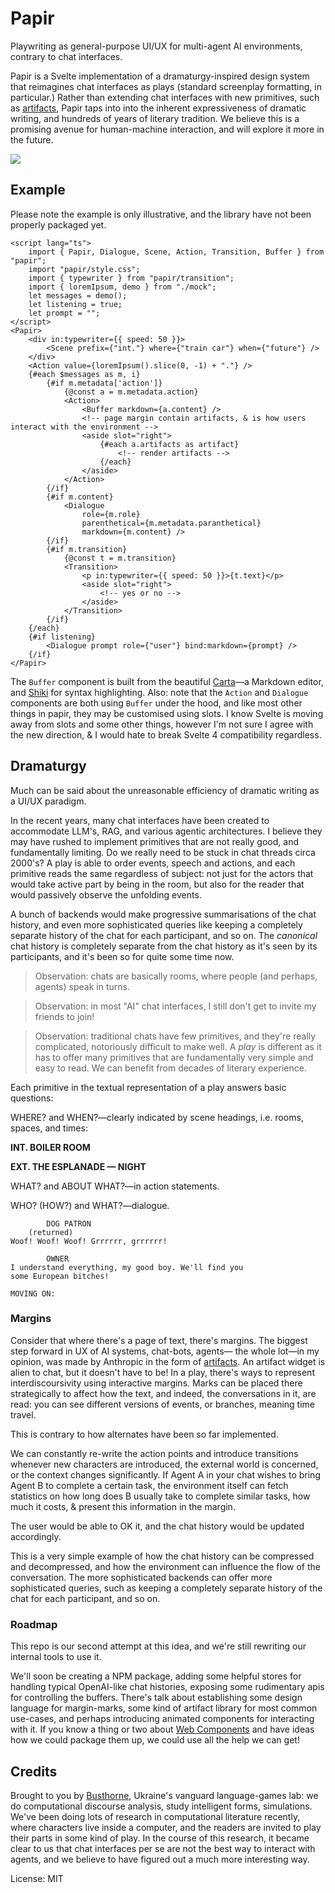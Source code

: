 # Papir
Playwriting as general-purpose UI/UX for multi-agent AI environments, contrary to chat interfaces.

Papir is a Svelte implementation of a dramaturgy-inspired design system that reimagines chat interfaces as plays (standard screenplay formatting, in particular.) Rather than extending chat interfaces with new primitives, such as [artifacts][1], Papir taps into into the inherent expressiveness of dramatic writing, and hundreds of years of literary tradition. We believe this is a promising avenue for human-machine interaction, and will explore it more in the future.

![](./public/train_car.png)

## Example
Please note the example is only illustrative, and the library have not been properly packaged yet.

```svelte
<script lang="ts">
	import { Papir, Dialogue, Scene, Action, Transition, Buffer } from "papir";
	import "papir/style.css";
	import { typewriter } from "papir/transition";
	import { loremIpsum, demo } from "./mock";
	let messages = demo();
	let listening = true;
	let prompt = "";
</script>
<Papir>
	<div in:typewriter={{ speed: 50 }}>
		<Scene prefix={"int."} where={"train car"} when={"future"} />
	</div>
	<Action value={loremIpsum().slice(0, -1) + "."} />
	{#each $messages as m, i}
		{#if m.metadata['action']}
			{@const a = m.metadata.action}
			<Action>
				<Buffer markdown={a.content} />
				<!-- page margin contain artifacts, & is how users interact with the environment -->
				<aside slot="right">
					{#each a.artifacts as artifact}
						<!-- render artifacts -->
					{/each}
				</aside>
			</Action>
		{/if}
		{#if m.content}
			<Dialogue
				role={m.role}
				parenthetical={m.metadata.paranthetical}
				markdown={m.content} />
		{/if}
		{#if m.transition}
			{@const t = m.transition}
			<Transition>
				<p in:typewriter={{ speed: 50 }}>{t.text}</p>
				<aside slot="right">
					<!-- yes or no -->
				</aside>
			</Transition>
		{/if}
	{/each}
	{#if listening}
		<Dialogue prompt role={"user"} bind:markdown={prompt} />
	{/if}
</Papir>
```

The `Buffer` component is built from the beautiful [Carta][3]—a Markdown editor, and [Shiki][4] for syntax highlighting.  Also: note that the `Action` and `Dialogue` components are both using `Buffer` under the hood, and like most other things in papir, they may be customised using slots. I know Svelte is moving away from slots and some other things, however I'm not sure I agree with the new direction, & I would hate to break Svelte 4 compatibility regardless.

## Dramaturgy
Much can be said about the unreasonable efficiency of dramatic writing as a UI/UX paradigm.

In the recent years, many chat interfaces have been created to accommodate LLM's, RAG, and various agentic architectures. I believe they may have rushed to implement primitives that are not really good, and fundamentally limiting. Do we really need to be stuck in chat threads circa 2000's? A play is able to order events, speech and actions, and each primitive reads the same regardless of subject: not just for the actors that would take active part by being in the room, but also for the reader that would passively observe the unfolding events.

A bunch of backends would make progressive summarisations of the chat history, and even more sophisticated queries like keeping a completely separate history of the chat for each participant, and so on. The _canonical_ chat history is completely separate from the chat history as it's seen by its participants, and it's been so for quite some time now.

> Observation: chats are basically rooms, where people (and perhaps, agents) speak in turns.

> Observation: in most "AI" chat interfaces, I still don't get to invite my friends to join!

> Observation: traditional chats have few primitives, and they're really complicated, notoriously difficult to make well. A _play_ is different as it has to offer many primitives that are fundamentally very simple and easy to read. We can benefit from decades of literary experience.

Each primitive in the textual representation of a play answers basic questions:

WHERE? and WHEN?—clearly indicated by scene headings, i.e. rooms, spaces, and times:

**INT. BOILER ROOM**

**EXT. THE ESPLANADE — NIGHT**

WHAT? and ABOUT WHAT?—in action statements.

WHO? (HOW?) and WHAT?—dialogue.

```
        DOG PATRON
    (returned)
Woof! Woof! Woof! Grrrrrr, grrrrrr!

        OWNER
I understand everything, my good boy. We'll find you
some European bitches!

MOVING ON:
```

### Margins
Consider that where there's a page of text, there's margins. The biggest step forward in UX of AI systems, chat-bots, agents— the whole lot—in my opinion, was made by Anthropic in the form of [artifacts][1]. An artifact widget is alien to chat, but it doesn't have to be! In a play, there's ways to represent interdiscoursivity using interactive margins. Marks can be placed there strategically to affect how the text, and indeed, the conversations in it, are read: you can see different versions of events, or branches, meaning  time travel.

This is contrary to how alternates have been so far implemented.

We can constantly re-write the action points and introduce transitions whenever new characters are introduced, the external world is concerned, or the context changes significantly. If Agent A in your chat wishes to bring Agent B to complete a certain task, the environment itself can fetch statistics on how long does B usually take to complete similar tasks, how much it costs, & present this information in the margin.

The user would be able to OK it, and the chat history would be updated accordingly.

This is a very simple example of how the chat history can be compressed and decompressed, and how the environment can influence the flow of the conversation. The more sophisticated backends can offer more sophisticated queries, such as keeping a completely separate history of the chat for each participant, and so on.

### Roadmap
This repo is our second attempt at this idea, and we're still rewriting our internal tools to use it.

We'll soon be creating a NPM package, adding some helpful stores for handling typical OpenAI-like chat histories, exposing some rudimentary apis for controlling the buffers. There's talk about establishing some design language for margin-marks, some kind of artifact library for most common use-cases, and perhaps introducing animated components for interacting with it. If you know a thing or two about [Web Components][5] and have ideas how we could package them up, we could use all the help we can get!

## Credits
Brought to you by [Busthorne][2], Ukraine's vanguard language-games lab: we do computational discourse analysis, study intelligent forms, simulations. We've been doing lots of research in computational literature recently, where characters live inside a computer, and the readers are invited to play their parts in some kind of play. In the course of this research, it became clear to us that chat interfaces per se are not the best way to interact with agents, and we believe to have figured out a much more interesting way.

License: MIT

[1]: https://www.youtube.com/watch?v=vUdNaAAc4FY
[2]: https://github.com/busthorne
[3]: https://github.com/BearToCode/carta
[4]: https://shiki.style/
[5]: https://developer.mozilla.org/en-US/docs/Web/API/Web_components
